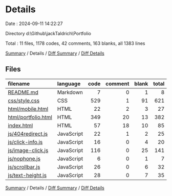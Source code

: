 # Details

Date : 2024-09-11 14:22:27

Directory d:\\Github\\jackTaldrich\\Portfolio

Total : 11 files,  1178 codes, 42 comments, 163 blanks, all 1383 lines

[Summary](results.md) / Details / [Diff Summary](diff.md) / [Diff Details](diff-details.md)

## Files
| filename | language | code | comment | blank | total |
| :--- | :--- | ---: | ---: | ---: | ---: |
| [README.md](/README.md) | Markdown | 7 | 0 | 1 | 8 |
| [css/style.css](/css/style.css) | CSS | 529 | 1 | 91 | 621 |
| [html/mobile.html](/html/mobile.html) | HTML | 22 | 2 | 3 | 27 |
| [html/portfolio.html](/html/portfolio.html) | HTML | 349 | 20 | 13 | 382 |
| [index.html](/index.html) | HTML | 57 | 18 | 10 | 85 |
| [js/404redirect.js](/js/404redirect.js) | JavaScript | 22 | 1 | 2 | 25 |
| [js/click-info.js](/js/click-info.js) | JavaScript | 16 | 0 | 4 | 20 |
| [js/image-click.js](/js/image-click.js) | JavaScript | 116 | 0 | 25 | 141 |
| [js/nophone.js](/js/nophone.js) | JavaScript | 6 | 0 | 1 | 7 |
| [js/scrollbar.js](/js/scrollbar.js) | JavaScript | 26 | 0 | 6 | 32 |
| [js/text-height.js](/js/text-height.js) | JavaScript | 28 | 0 | 7 | 35 |

[Summary](results.md) / Details / [Diff Summary](diff.md) / [Diff Details](diff-details.md)